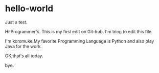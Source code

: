 # hello-world
Just a test.

Hi!Programmer's.
This is my first edit on Git-hub.
I'm tring to edit this file.

I'm koromuke.My favorite Programming Language is Python and also play Java for the work.

OK,that's all today. 

bye.



